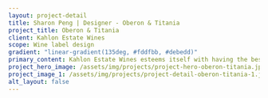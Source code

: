 ```yaml
---
layout: project-detail
title: Sharon Peng | Designer - Oberon & Titania
project_title: Oberon & Titania
client: Kahlon Estate Wines
scope: Wine label design
gradient: "linear-gradient(135deg, #fddfbb, #debedd)"
primary_content: Kahlon Estate Wines esteems itself with having the best quality wines from the finest of vines in South Australia. They had trouble portraying this message to their consumers, particularly consumers from China who visit Australia to purchase quality wines. Some consumers had also given feedback that the wine labels seem a little dull and not of high quality. With the new couple wines, Oberon & Titania (Midsummer Night’s Dream), Kahlon Estate Wines, hope to change the portrayal of their previous wine labels and add a touch of luxury.
project_hero_image: /assets/img/projects/project-hero-oberon-titania.jpg
project_image_1: /assets/img/projects/project-detail-oberon-titania-1.jpg
alt_layout: false
---
```

